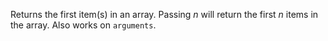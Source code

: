Returns the first item(s) in an array. Passing *n* will return the first *n* items in the array. Also works on `arguments`.

